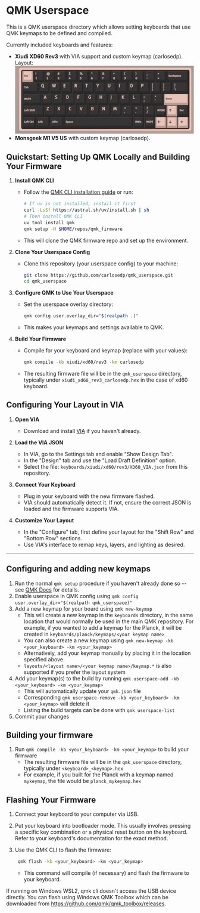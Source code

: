 # QMK Userspace

This is a QMK userspace directory which allows setting keyboards that use QMK keymaps to be defined and compiled.

Currently included keyboards and features:

- **Xiudi XD60 Rev3** with VIA support and custom keymap (carlosedp). Layout: ![Carlosedp's Layout](img/xd60_layout.png)
- **Monsgeek M1 V5 US** with custom keymap (carlosedp).

## Quickstart: Setting Up QMK Locally and Building Your Firmware

1. **Install QMK CLI**
   - Follow the [QMK CLI installation guide](https://docs.qmk.fm/#/newbs_getting_started?id=qmk-cli) or run:

     ```sh
     # If uv is not installed, install it first
     curl -LsSf https://astral.sh/uv/install.sh | sh
     # Then install QMK CLI
     uv tool install qmk
     qmk setup -H $HOME/repos/qmk_firmware
     ```

   - This will clone the QMK firmware repo and set up the environment.

2. **Clone Your Userspace Config**
   - Clone this repository (your userspace config) to your machine:

     ```sh
     git clone https://github.com/carlosedp/qmk_userspace.git
     cd qmk_userspace
     ```

3. **Configure QMK to Use Your Userspace**
   - Set the userspace overlay directory:

     ```sh
     qmk config user.overlay_dir="$(realpath .)"
     ```

   - This makes your keymaps and settings available to QMK.

4. **Build Your Firmware**
   - Compile for your keyboard and keymap (replace with your values):

     ```sh
     qmk compile -kb xiudi/xd60/rev3 -km carlosedp
     ```

   - The resulting firmware file will be in the `qmk_userspace` directory, typically under `xiudi_xd60_rev3_carlosedp.hex` in the case of xd60 keyboard.

## Configuring Your Layout in VIA

1. **Open VIA**
   - Download and install [VIA](https://usevia.app/) if you haven't already.

2. **Load the VIA JSON**
   - In VIA, go to the Settings tab and enable "Show Design Tab".
   - In the "Design" tab and use the "Load Draft Definition" option.
   - Select the file: `keyboards/xiudi/xd60/rev3/XD60_VIA.json` from this repository.

3. **Connect Your Keyboard**
   - Plug in your keyboard with the new firmware flashed.
   - VIA should automatically detect it. If not, ensure the correct JSON is loaded and the firmware supports VIA.

4. **Customize Your Layout**
   - In the "Configure" tab, first define your layout for the "Shift Row" and "Bottom Row" sections.
   - Use VIA's interface to remap keys, layers, and lighting as desired.

---

## Configuring and adding new keymaps

1. Run the normal `qmk setup` procedure if you haven't already done so -- see [QMK Docs](https://docs.qmk.fm/#/newbs) for details.
2. Enable userspace in QMK config using `qmk config user.overlay_dir="$(realpath qmk_userspace)"`
3. Add a new keymap for your board using `qmk new-keymap`
    - This will create a new keymap in the `keyboards` directory, in the same location that would normally be used in the main QMK repository. For example, if you wanted to add a keymap for the Planck, it will be created in `keyboards/planck/keymaps/<your keymap name>`
    - You can also create a new keymap using `qmk new-keymap -kb <your_keyboard> -km <your_keymap>`
    - Alternatively, add your keymap manually by placing it in the location specified above.
    - `layouts/<layout name>/<your keymap name>/keymap.*` is also supported if you prefer the layout system
4. Add your keymap(s) to the build by running `qmk userspace-add -kb <your_keyboard> -km <your_keymap>`
    - This will automatically update your `qmk.json` file
    - Corresponding `qmk userspace-remove -kb <your_keyboard> -km <your_keymap>` will delete it
    - Listing the build targets can be done with `qmk userspace-list`
5. Commit your changes

## Building your firmware

1. Run `qmk compile -kb <your_keyboard> -km <your_keymap>` to build your firmware
    - The resulting firmware file will be in the `qmk_userspace` directory, typically under `<keyboard>_<keymap>.hex`
    - For example, if you built for the Planck with a keymap named `mykeymap`, the file would be `planck_mykeymap.hex`

## Flashing Your Firmware

1. Connect your keyboard to your computer via USB.
2. Put your keyboard into bootloader mode. This usually involves pressing a specific key combination or a physical reset button on the keyboard. Refer to your keyboard's documentation for the exact method.
3. Use the QMK CLI to flash the firmware:

   ```sh
    qmk flash -kb <your_keyboard> -km <your_keymap>
    ```

    - This command will compile (if necessary) and flash the firmware to your keyboard.

If running on Windows WSL2, qmk cli doesn't access the USB device directly. You can flash using Windows QMK Toolbox which can be downloaded from <https://github.com/qmk/qmk_toolbox/releases>.
